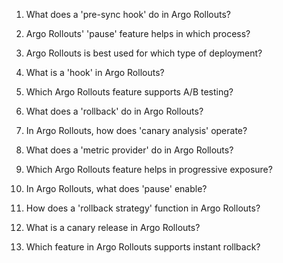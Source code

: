 1. What does a 'pre-sync hook' do in Argo Rollouts?

2. Argo Rollouts' 'pause' feature helps in which process?

3. Argo Rollouts is best used for which type of deployment?

4. What is a 'hook' in Argo Rollouts?

5. Which Argo Rollouts feature supports A/B testing?

6. What does a 'rollback' do in Argo Rollouts?

7. In Argo Rollouts, how does 'canary analysis' operate?

8. What does a 'metric provider' do in Argo Rollouts?

9. Which Argo Rollouts feature helps in progressive exposure?

10. In Argo Rollouts, what does 'pause' enable?

11. How does a 'rollback strategy' function in Argo Rollouts?

12. What is a canary release in Argo Rollouts?

13. Which feature in Argo Rollouts supports instant rollback?

